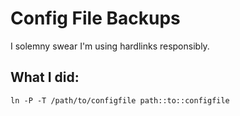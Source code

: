 # Config File Backups
I solemny swear I'm using hardlinks responsibly.

## What I did:
    ln -P -T /path/to/configfile path::to::configfile


